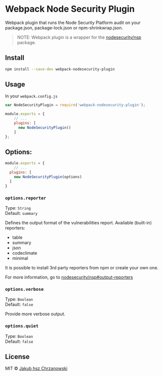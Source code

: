 # Webpack Node Security Plugin


Webpack plugin that runs the Node Security Platform audit on your package.json, package-lock.json or npm-shrinkwrap.json.

> NOTE: Webpack plugin is a wrapper for the [nodesecurity/nsp](https://github.com/nodesecurity/nsp) package.

## Install

```bash
npm install --save-dev webpack-nodesecurity-plugin
```

## Usage

In your `webpack.config.js`

```javascript
var NodeSecurityPlugin = require('webpack-nodesecurity-plugin');

module.exports = {
    // ...
    plugins: [
      new NodeSecurityPlugin()
    ]
};
```


## Options:

```js
module.exports = {
    // ...
  plugins: [
    new NodeSecurityPlugin(options)
  ]
}
```

### `options.reporter`

Type: `String`<br>
Default: `summary`

Defines the output format of the vulnerabilities report. Available (built-in) reporters:

- table
- summary
- json
- codeclimate
- minimal

It is possible to install 3rd party reporters from npm or create your own one.

For more information, go to [nodesecurity/nsp#output-reporters](https://github.com/nodesecurity/nsp#output-reporters)

### `options.verbose`

Type: `Boolean`<br>
Default: `false`

Provide more verbose output.

### `options.quiet`

Type: `Boolean`<br>
Default: `false`


## License

MIT © [Jakub hsz Chrzanowski](https://github.com/hsz)
